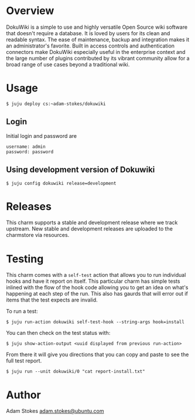 # Overview

DokuWiki is a simple to use and highly versatile Open Source wiki software that
doesn't require a database. It is loved by users for its clean and readable
syntax. The ease of maintenance, backup and integration makes it an
administrator's favorite. Built in access controls and authentication connectors
make DokuWiki especially useful in the enterprise context and the large number
of plugins contributed by its vibrant community allow for a broad range of use
cases beyond a traditional wiki.

# Usage

    $ juju deploy cs:~adam-stokes/dokuwiki

## Login

Initial login and password are

    username: admin
    password: password

## Using development version of Dokuwiki

    $ juju config dokuwiki release=development

# Releases

This charm supports a stable and development release where we track upstream.
New stable and development releases are uploaded to the charmstore via
resources.

# Testing

This charm comes with a `self-test` action that allows you to run individual
hooks and have it report on itself. This particular charm has simple tests
inlined with the flow of the hook code allowing you to get an idea on what's
happening at each step of the run. This also has gaurds that will error out if
items that the test expects are invalid.

To run a test:

    $ juju run-action dokuwiki self-test-hook --string-args hook=install

You can then check on the test status with:

    $ juju show-action-output <uuid displayed from previous run-action>

From there it will give you directions that you can copy and paste to see the
full test report.

    $ juju run --unit dokuwiki/0 "cat report-install.txt"

# Author

Adam Stokes <adam.stokes@ubuntu.com>
